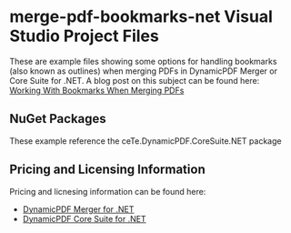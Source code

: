 # merge-pdf-bookmarks-net Visual Studio Project Files
These are example files showing some options for handling bookmarks (also
known as outlines) when merging PDFs in DynamicPDF Merger or Core Suite for
.NET. A blog post on this subject can be found here:  
[Working With Bookmarks When Merging PDFs](https://www.dynamicpdf.com/Blog/post/2019/05/07/Working-With-Bookmarks-When-Merging-PDFs.aspx)

## NuGet Packages
These example reference the ceTe.DynamicPDF.CoreSuite.NET package

## Pricing and Licensing Information

Pricing and licnesing information can be found here:  
* [DynamicPDF Merger for .NET](https://www.dynamicpdf.com/Merge-PDF-.NET.aspx?tab=pricing)  
* [DynamicPDF Core Suite for .NET](https://www.dynamicpdf.com/PDF-Suite-.NET.aspx?tab=pricing)
